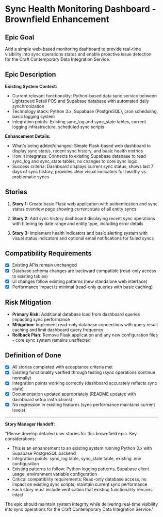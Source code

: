 # Sync Health Monitoring Dashboard - Brownfield Enhancement

## Epic Goal

Add a simple web-based monitoring dashboard to provide real-time visibility into sync operations status and enable proactive issue detection for the Craft Contemporary Data Integration Service.

## Epic Description

**Existing System Context:**

- Current relevant functionality: Python-based data sync service between Lightspeed Retail POS and Supabase database with automated daily synchronization
- Technology stack: Python 3.x, Supabase (PostgreSQL), cron scheduling, basic logging system
- Integration points: Existing sync_log and sync_state tables, current logging infrastructure, scheduled sync scripts

**Enhancement Details:**

- What's being added/changed: Simple Flask-based web dashboard to display sync status, recent sync history, and basic health metrics
- How it integrates: Connects to existing Supabase database to read sync_log and sync_state tables, no changes to core sync logic
- Success criteria: Dashboard displays current sync status, shows last 7 days of sync history, provides clear visual indicators for healthy vs. problematic syncs

## Stories

1. **Story 1:** Create basic Flask web application with authentication and sync status overview page showing current state of all entity syncs

2. **Story 2:** Add sync history dashboard displaying recent sync operations with filtering by date range and entity type, including error details

3. **Story 3:** Implement health indicators and basic alerting system with visual status indicators and optional email notifications for failed syncs

## Compatibility Requirements

- [x] Existing APIs remain unchanged
- [x] Database schema changes are backward compatible (read-only access to existing tables)
- [x] UI changes follow existing patterns (new standalone web interface)
- [x] Performance impact is minimal (read-only queries with basic caching)

## Risk Mitigation

- **Primary Risk:** Additional database load from dashboard queries impacting sync performance
- **Mitigation:** Implement read-only database connections with query result caching and limit dashboard query frequency
- **Rollback Plan:** Remove Flask application and any new configuration files - core sync system remains unaffected

## Definition of Done

- [x] All stories completed with acceptance criteria met
- [x] Existing functionality verified through testing (sync operations continue normally)
- [x] Integration points working correctly (dashboard accurately reflects sync state)
- [x] Documentation updated appropriately (README updated with dashboard setup instructions)
- [x] No regression in existing features (sync performance maintains current levels)

---

**Story Manager Handoff:**

"Please develop detailed user stories for this brownfield epic. Key considerations:

- This is an enhancement to an existing system running Python 3.x with Supabase PostgreSQL backend
- Integration points: sync_log table, sync_state table, existing .env configuration
- Existing patterns to follow: Python logging patterns, Supabase client usage, environment variable configuration
- Critical compatibility requirements: Read-only database access, no impact on existing sync scripts, maintain current sync performance
- Each story must include verification that existing functionality remains intact

The epic should maintain system integrity while delivering real-time visibility into sync operations for the Craft Contemporary Data Integration Service."